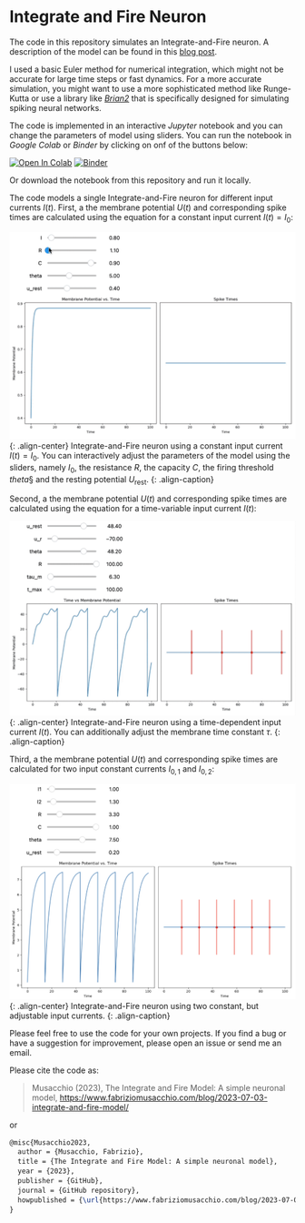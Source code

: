 # Integrate and Fire Neuron

The code in this repository simulates an Integrate-and-Fire neuron. A description of the model can be found in this [blog post]([#link](https://www.fabriziomusacchio.com/blog/2023-07-03-integrate-and-fire-model/)).

I used  a basic Euler method for numerical integration, which might not be accurate for large time steps or fast dynamics. For a more accurate simulation, you might want to use a more sophisticated method like Runge-Kutta or use a library like [*Brian2*](https://briansimulator.org) that is specifically designed for simulating spiking neural networks.

The code is implemented in an interactive *Jupyter* notebook and you can change the parameters of model using sliders. You can run the notebook in *Google Colab* or *Binder* by clicking on onf of the buttons below:



[![Open In Colab](https://colab.research.google.com/assets/colab-badge.svg)](https://colab.research.google.com/github/FabrizioMusacchio/integrate_and_fire_model/blob/master/integrate_and_fire_model.ipynb)   [![Binder](https://mybinder.org/badge_logo.svg)](https://mybinder.org/v2/gh/FabrizioMusacchio/integrate_and_fire_model/HEAD)


Or download the notebook from this repository and run it locally.


The code models a single Integrate-and-Fire neuron for different input currents $I(t)$. First,  a the membrane potential $U(t)$ and corresponding spike times are calculated using the equation for a constant input current $I(t) = I_0$:


[![png](/images/integrate_and_fire_neuron_python_1.gif "Integrate-and-Fire neuron using a constant input current.")](/images/integrate_and_fire_neuron_python_1.gif "Integrate-and-Fire neuron using a constant input current."){: .align-center}
Integrate-and-Fire neuron using a constant input current $I(t) = I_0$. You can interactively adjust the parameters of the model using the sliders, namely $I_0$, the resistance $R$, the capacity $C$, the firing threshold $theta§$ and the resting potential $U_\text{rest}$.
{: .align-caption}

Second,  a the membrane potential $U(t)$ and corresponding spike times are calculated using the equation for a time-variable input current $I(t)$:


[![png](/images/integrate_and_fire_neuron_python_2.gif "Integrate-and-Fire neuron using a time-dependent input current.")](/images/integrate_and_fire_neuron_python_2.gif "Integrate-and-Fire neuron using a time-dependent input current."){: .align-center}
Integrate-and-Fire neuron using a time-dependent input current $I(t)$. You can additionally adjust the membrane time constant $\tau$.
{: .align-caption}

Third, a the membrane potential $U(t)$ and corresponding spike times are calculated for two input constant currents $I_{0,1}$ and $I_{0,2}$:


[![png](/images/integrate_and_fire_neuron_python_5.png "Integrate-and-Fire neuron using two constant input currents.")](/images/integrate_and_fire_neuron_python_5.png "Integrate-and-Fire neuron using two constant input currents."){: .align-center}
Integrate-and-Fire neuron using two constant, but adjustable input currents.
{: .align-caption}


Please feel free to use the code for your own projects. If you find a bug or have a suggestion for improvement, please open an issue or send me an email. 


Please cite the code as:

> Musacchio (2023), The Integrate and Fire Model: A simple neuronal model, https://www.fabriziomusacchio.com/blog/2023-07-03-integrate-and-fire-model/

or

```latex
@misc{Musacchio2023,
  author = {Musacchio, Fabrizio},
  title = {The Integrate and Fire Model: A simple neuronal model},
  year = {2023},
  publisher = {GitHub},
  journal = {GitHub repository},
  howpublished = {\url{https://www.fabriziomusacchio.com/blog/2023-07-03-integrate-and-fire-model/}},
}
```

